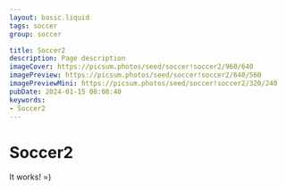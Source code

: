 ```yaml
---
layout: basic.liquid
tags: soccer
group: soccer

title: Soccer2
description: Page description
imageCover: https://picsum.photos/seed/soccer!soccer2/960/640
imagePreview: https://picsum.photos/seed/soccer!soccer2/640/560
imagePreviewMini: https://picsum.photos/seed/soccer!soccer2/320/240
pubDate: 2024-01-15 08:08:40
keywords:
- Soccer2
---
```


# Soccer2

It works! =)
